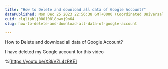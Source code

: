 ```yaml
---
title: "How to Delete and download all data of Google Account?"
datePublished: Mon Dec 25 2023 22:56:38 GMT+0000 (Coordinated Universal Time)
cuid: clqliphlj000108l8bwvj9o64
slug: how-to-delete-and-download-all-data-of-google-account

---
```


How to Delete and download all data of Google Account?

I have deleted my Google account for this video

%[https://youtu.be/X3kVZL4zRKE]